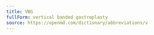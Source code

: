```yaml
---
title: VBG
fullForm: vertical banded gastroplasty
source: https://openmd.com/dictionary/abbreviations/v
---
```

